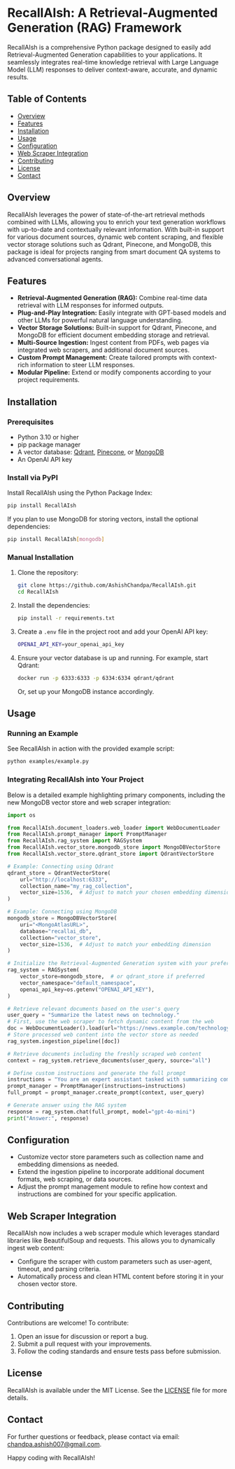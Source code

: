 # RecallAIsh: A Retrieval-Augmented Generation (RAG) Framework

RecallAIsh is a comprehensive Python package designed to easily add Retrieval-Augmented Generation capabilities to your applications. It seamlessly integrates real-time knowledge retrieval with Large Language Model (LLM) responses to deliver context-aware, accurate, and dynamic results.

## Table of Contents
- [Overview](#overview)
- [Features](#features)
- [Installation](#installation)
- [Usage](#usage)
- [Configuration](#configuration)
- [Web Scraper Integration](#web-scraper-integration)
- [Contributing](#contributing)
- [License](#license)
- [Contact](#contact)

## Overview
RecallAIsh leverages the power of state-of-the-art retrieval methods combined with LLMs, allowing you to enrich your text generation workflows with up-to-date and contextually relevant information. With built-in support for various document sources, dynamic web content scraping, and flexible vector storage solutions such as Qdrant, Pinecone, and MongoDB, this package is ideal for projects ranging from smart document QA systems to advanced conversational agents.

## Features
- **Retrieval-Augmented Generation (RAG):** Combine real-time data retrieval with LLM responses for informed outputs.
- **Plug-and-Play Integration:** Easily integrate with GPT-based models and other LLMs for powerful natural language understanding.
- **Vector Storage Solutions:** Built-in support for Qdrant, Pinecone, and MongoDB for efficient document embedding storage and retrieval.
- **Multi-Source Ingestion:** Ingest content from PDFs, web pages via integrated web scrapers, and additional document sources.
- **Custom Prompt Management:** Create tailored prompts with context-rich information to steer LLM responses.
- **Modular Pipeline:** Extend or modify components according to your project requirements.

## Installation

### Prerequisites
- Python 3.10 or higher
- pip package manager
- A vector database: [Qdrant](https://qdrant.tech/), [Pinecone](https://www.pinecone.io/), or [MongoDB](https://www.mongodb.com/)
- An OpenAI API key

### Install via PyPI
Install RecallAIsh using the Python Package Index:
```sh
pip install RecallAIsh
```
If you plan to use MongoDB for storing vectors, install the optional dependencies:
```sh
pip install RecallAIsh[mongodb]
```

### Manual Installation
1. Clone the repository:
   ```sh
   git clone https://github.com/AshishChandpa/RecallAIsh.git
   cd RecallAIsh
   ```
2. Install the dependencies:
   ```sh
   pip install -r requirements.txt
   ```
3. Create a `.env` file in the project root and add your OpenAI API key:
   ```sh
   OPENAI_API_KEY=your_openai_api_key
   ```
4. Ensure your vector database is up and running. For example, start Qdrant:
   ```sh
   docker run -p 6333:6333 -p 6334:6334 qdrant/qdrant
   ```
   Or, set up your MongoDB instance accordingly.

## Usage

### Running an Example
See RecallAIsh in action with the provided example script:
```sh
python examples/example.py
```

### Integrating RecallAIsh into Your Project
Below is a detailed example highlighting primary components, including the new MongoDB vector store and web scraper integration:

```python
import os

from RecallAIsh.document_loaders.web_loader import WebDocumentLoader
from RecallAIsh.prompt_manager import PromptManager
from RecallAIsh.rag_system import RAGSystem
from RecallAIsh.vector_store.mongodb_store import MongoDBVectorStore
from RecallAIsh.vector_store.qdrant_store import QdrantVectorStore

# Example: Connecting using Qdrant
qdrant_store = QdrantVectorStore(
    url="http://localhost:6333",
    collection_name="my_rag_collection",
    vector_size=1536,  # Adjust to match your chosen embedding dimension
)

# Example: Connecting using MongoDB
mongodb_store = MongoDBVectorStore(
    uri="<MongoAtlasURL>",
    database="recallai_db",
    collection="vector_store",
    vector_size=1536,  # Adjust to match your embedding dimension
)

# Initialize the Retrieval-Augmented Generation system with your preferred vector store
rag_system = RAGSystem(
    vector_store=mongodb_store,  # or qdrant_store if preferred
    vector_namespace="default_namespace",
    openai_api_key=os.getenv("OPENAI_API_KEY"),
)

# Retrieve relevant documents based on the user's query
user_query = "Summarize the latest news on technology."
# First, use the web scraper to fetch dynamic content from the web
doc = WebDocumentLoader().load(url="https://news.example.com/technology")
# Store processed web content into the vector store as needed
rag_system.ingestion_pipeline([doc])

# Retrieve documents including the freshly scraped web content
context = rag_system.retrieve_documents(user_query, source="all")

# Define custom instructions and generate the full prompt
instructions = "You are an expert assistant tasked with summarizing complex technical news."
prompt_manager = PromptManager(instructions=instructions)
full_prompt = prompt_manager.create_prompt(context, user_query)

# Generate answer using the RAG system
response = rag_system.chat(full_prompt, model="gpt-4o-mini")
print("Answer:", response)
```

## Configuration
- Customize vector store parameters such as collection name and embedding dimensions as needed.
- Extend the ingestion pipeline to incorporate additional document formats, web scraping, or data sources.
- Adjust the prompt management module to refine how context and instructions are combined for your specific application.

## Web Scraper Integration
RecallAIsh now includes a web scraper module which leverages standard libraries like BeautifulSoup and requests. This allows you to dynamically ingest web content:
- Configure the scraper with custom parameters such as user-agent, timeout, and parsing criteria.
- Automatically process and clean HTML content before storing it in your chosen vector store.

## Contributing
Contributions are welcome! To contribute:
1. Open an issue for discussion or report a bug.
2. Submit a pull request with your improvements.
3. Follow the coding standards and ensure tests pass before submission.

## License
RecallAIsh is available under the MIT License. See the [LICENSE](LICENSE) file for more details.

## Contact
For further questions or feedback, please contact via email: [chandpa.ashish007@gmail.com](mailto:chandpa.ashish007@gmail.com).

Happy coding with RecallAIsh!
